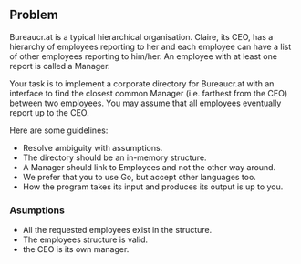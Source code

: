 ## Problem

Bureaucr.at is a typical hierarchical organisation. Claire, its CEO, has a hierarchy of employees reporting to her and each employee can have a list of other employees reporting to him/her. An employee with at least one report is called a Manager.

Your task is to implement a corporate directory for Bureaucr.at with an interface to find the closest common Manager (i.e. farthest from the CEO) between two employees. You may assume that all employees eventually report up to the CEO.

Here are some guidelines:
- Resolve ambiguity with assumptions.
- The directory should be an in-memory structure.
- A Manager should link to Employees and not the other way around.
- We prefer that you to use Go, but accept other languages too.
- How the program takes its input and produces its output is up to you.

### Asumptions

- All the requested employees exist in the structure.
- The employees structure is valid.
- the CEO is its own manager.
